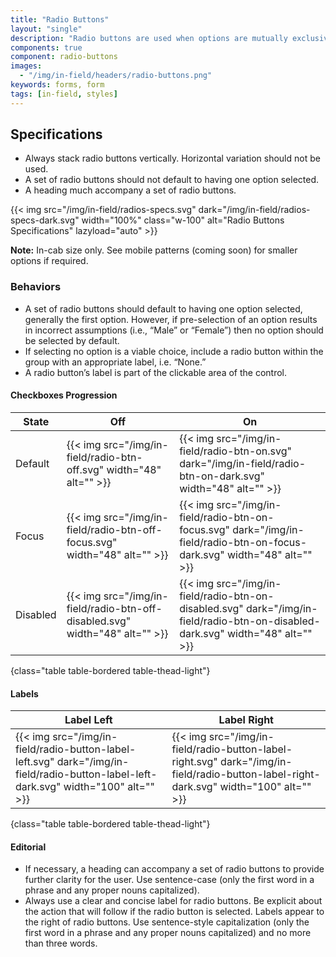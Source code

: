 ```yaml
---
title: "Radio Buttons"
layout: "single"
description: "Radio buttons are used when options are mutually exclusive."
components: true
component: radio-buttons
images:
  - "/img/in-field/headers/radio-buttons.png"
keywords: forms, form
tags: [in-field, styles]
---
```


## Specifications

- Always stack radio buttons vertically. Horizontal variation should not be used.
- A set of radio buttons should not default to having one option selected.
- A heading much accompany a set of radio buttons.

{{< img src="/img/in-field/radios-specs.svg" dark="/img/in-field/radios-specs-dark.svg" width="100%" class="w-100" alt="Radio Buttons Specifications" lazyload="auto" >}}

**Note:**  In-cab size only. See mobile patterns (coming soon) for smaller options if required.

### Behaviors

- A set of radio buttons should default to having one option selected, generally the first option. However, if pre-selection of an option results in incorrect assumptions (i.e., “Male” or “Female”) then no option should be selected by default.
- If selecting no option is a viable choice, include a radio button within the group with an appropriate label, i.e. “None.”
- A radio button’s label is part of the clickable area of the control.

#### Checkboxes Progression

<!-- prettier-ignore-start -->
| State    | Off                                                          | On                                                 |
| -------- | ------------------------------------------------------------ | -------------------------------------------------------- |
| Default  | {{< img src="/img/in-field/radio-btn-off.svg" width="48" alt="" >}} | {{< img src="/img/in-field/radio-btn-on.svg" dark="/img/in-field/radio-btn-on-dark.svg" width="48" alt="" >}} |
| Focus    | {{< img src="/img/in-field/radio-btn-off-focus.svg" width="48" alt="" >}} | {{< img src="/img/in-field/radio-btn-on-focus.svg" dark="/img/in-field/radio-btn-on-focus-dark.svg" width="48" alt="" >}} |
| Disabled | {{< img src="/img/in-field/radio-btn-off-disabled.svg" width="48" alt="" >}} | {{< img src="/img/in-field/radio-btn-on-disabled.svg" dark="/img/in-field/radio-btn-on-disabled-dark.svg" width="48" alt="" >}} |
{class="table table-bordered table-thead-light"}
<!-- prettier-ignore-end -->

#### Labels


<!-- prettier-ignore-start -->
| Label Left                                                                                                     | Label Right                                                                                                      |
| --------------------------------------------------------------------------------------------------------------- | --------------------------------------------------------------------------------------------------------------- |
| {{< img src="/img/in-field/radio-button-label-left.svg" dark="/img/in-field/radio-button-label-left-dark.svg" width="100" alt="" >}} | {{< img src="/img/in-field/radio-button-label-right.svg" dark="/img/in-field/radio-button-label-right-dark.svg" width="100" alt="" >}} |
{class="table table-bordered table-thead-light"}
<!-- prettier-ignore-end -->

#### Editorial

- If necessary, a heading can accompany a set of radio buttons to provide further clarity for the user. Use sentence-case (only the first word in a phrase and any proper nouns capitalized).
- Always use a clear and concise label for radio buttons. Be explicit about the action that will follow if the radio button is selected. Labels appear to the right of radio buttons. Use sentence-style capitalization (only the first word in a phrase and any proper nouns capitalized) and no more than three words.
